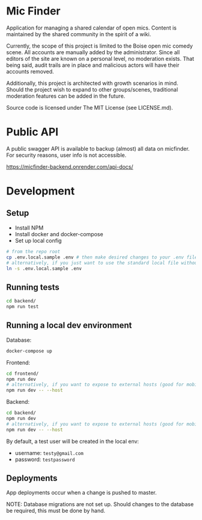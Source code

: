 # Mic Finder
Application for managing a shared calendar of open mics. Content is maintained by the shared community in the spirit of a wiki.

Currently, the scope of this project is limited to the Boise open mic comedy scene. All accounts are manually added by the administrator. Since all editors of the site are known on a personal level, no moderation exists. That being said, audit trails are in place and malicious actors will have their accounts removed.

Additionally, this project is architected with growth scenarios in mind. Should the project wish to expand to other groups/scenes, traditional moderation features can be added in the future.

Source code is licensed under The MIT License (see LICENSE.md).

# Public API

A public swagger API is available to backup (almost) all data on micfinder. For security reasons, user info is not accessible.

https://micfinder-backend.onrender.com/api-docs/

# Development
## Setup
- Install NPM
- Install docker and docker-compose
- Set up local config
```sh
# from the repo root
cp .env.local.sample .env # then make desired changes to your .env file
# alternatively, if you just want to use the standard local file without making any changes
ln -s .env.local.sample .env
```

## Running tests
```sh
cd backend/
npm run test
```

## Running a local dev environment
Database:
```sh
docker-compose up
```

Frontend:
```sh
cd frontend/
npm run dev
# alternatively, if you want to expose to external hosts (good for mobile phone testing)
npm run dev -- --host
```
Backend:
```sh
cd backend/
npm run dev
# alternatively, if you want to expose to external hosts (good for mobile phone testing)
npm run dev -- --host
```

By default, a test user will be created in the local env:
- username: `testy@gmail.com`
- password: `testpassword`

## Deployments
App deployments occur when a change is pushed to master.

NOTE: Database migrations are not set up. Should changes to the database be required, this must be done by hand.
